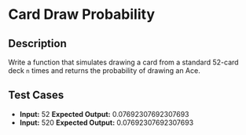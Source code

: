 # Card Draw Probability

## Description
Write a function that simulates drawing a card from a standard 52-card deck `n` times and returns the probability of drawing an Ace.

## Test Cases
- **Input:** 52
  **Expected Output:** 0.07692307692307693
- **Input:** 520
  **Expected Output:** 0.07692307692307693